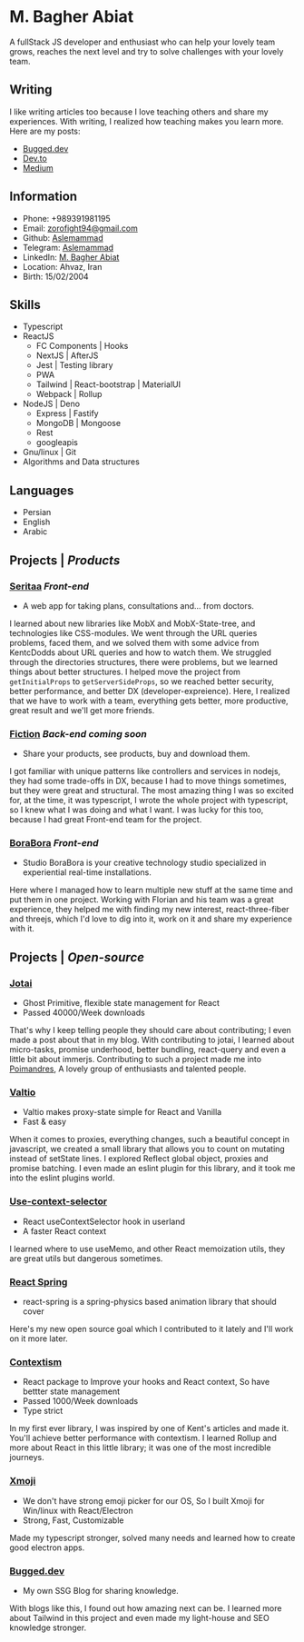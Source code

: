 # M. Bagher Abiat

A fullStack JS developer and enthusiast who can help your lovely team grows, reaches the next level and try to solve challenges with your lovely team. 

## Writing

I like writing articles too because I love teaching others and share my experiences. With writing, I realized how teaching makes you learn more. Here are my posts:

- <a href='https://bugged.dev/'>Bugged.dev</a>
- <a href='https://dev.to/aslemammad'>Dev.to</a>
- <a href='https://medium.com/@Aslemammad'>Medium</a>

## Information

- Phone: +989391981195
- Email: zorofight94@gmail.com
- Github: <a href='https://github.com/aslemammad'>Aslemammad</a>
- Telegram: <a href='https://t.me/aslemammad' >Aslemammad</a>
- LinkedIn: <a href='https://www.linkedin.com/in/m-bagher-a-521183198/' >M. Bagher Abiat</a>
- Location: Ahvaz, Iran
- Birth: 15/02/2004

## Skills

- Typescript
- ReactJS
    - FC Components | Hooks
    - NextJS | AfterJS
    - Jest | Testing library
    - PWA
    - Tailwind | React-bootstrap | MaterialUI
    - Webpack | Rollup
- NodeJS | Deno
    - Express | Fastify
    - MongoDB | Mongoose
    - Rest
    - googleapis
- Gnu/linux | Git
- Algorithms and Data structures

## Languages

- Persian
- English
- Arabic

## Projects | <i>Products</i>
### <a href='https://front.seritaa.com'>Seritaa</a> <i>Front-end</i>

- A web app for taking plans, consultations and... from doctors.

I learned about new libraries like MobX and MobX-State-tree, and technologies like CSS-modules. We went through the URL queries problems, faced them, and we solved them with some advice from KentcDodds about URL queries and how to watch them. We struggled through the directories structures, there were problems, but we learned things about better structures. I helped move the project from `getInitialProps` to `getServerSideProps`, so we reached better security, better performance, and better DX (developer-expreience). Here, I realized that we have to work with a team, everything gets better, more productive, great result and we'll get more friends. 

### <a href='/'>Fiction</a> <i>Back-end</i> <i>coming soon</i>

- Share your products, see products, buy and download them.

I got familiar with unique patterns like controllers and services in nodejs, they had some trade-offs in DX, because I had to move things sometimes, but they were great and structural. The most amazing thing I was so excited for, at the time, it was typescript, I wrote the whole project with typescript, so I knew what I was doing and what I want. I was lucky for this too, because I had great Front-end team for the project.

### <a href='https://studioborabora.com/'>BoraBora</a> <i>Front-end</i>

- Studio BoraBora is your creative technology studio
specialized in experiential real-time installations.

Here where I managed how to learn multiple new stuff at the same time and put them in one project. Working with Florian and his team was a great experience, they helped me with finding my new interest, react-three-fiber and threejs, which I'd love to dig into it, work on it and share my experience with it.  

## Projects | <i>Open-source</i>

### <a href='https://github.com/pmndrs/jotai'>Jotai</a>

- Ghost Primitive, flexible state management for React
- Passed 40000/Week downloads

That's why I keep telling people they should care about contributing; I even made a post about that in my blog. With contributing to jotai, I learned about micro-tasks, promise underhood, better bundling, react-query and even a little bit about immerjs. Contributing to such a project made me into [Poimandres](https://github.com/pmndrs), A lovely group of enthusiasts and talented people.

### <a href='https://github.com/pmndrs/valtio'>Valtio</a>

- Valtio makes proxy-state simple for React and Vanilla
- Fast & easy

When it comes to proxies, everything changes, such a beautiful concept in javascript, we created a small library that allows you to count on mutating instead of setState lines. I explored Reflect global object, proxies and promise batching. I even made an eslint plugin for this library, and it took me into the eslint plugins world.

### <a href='https://github.com/dai-shi/use-context-selector'>Use-context-selector</a>

- React useContextSelector hook in userland
- A faster React context

I learned where to use useMemo, and other React memoization utils, they are great utils but dangerous sometimes.  


### <a href='https://github.com/pmndrs/react-spring'>React Spring</a>

- react-spring is a spring-physics based animation library that should cover

Here's my new open source goal which I contributed to it lately and I'll work on it more later.  
### <a href='https://github.com/Aslemammad/contextism'>Contextism</a>

- React package to Improve your hooks and React context, So have bettter state management
- Passed 1000/Week downloads
- Type strict

In my first ever library, I was inspired by one of Kent's articles and made it. You'll achieve better performance with contextism. I learned Rollup and more about React in this little library; it was one of the most incredible journeys.

### <a href='https://github.com/Aslemammad/Xmoji'>Xmoji</a>

- We don't have strong emoji picker for our OS, So I built Xmoji for Win/linux with React/Electron
- Strong, Fast, Customizable

Made my typescript stronger, solved many needs and learned how to create good electron apps.

### <a href='https://github.com/Aslemammad/Bugged.dev'>Bugged.dev</a>

- My own SSG Blog for sharing knowledge.

With blogs like this, I found out how amazing next can be. I learned more about Tailwind in this project and even made my light-house and SEO knowledge stronger.
